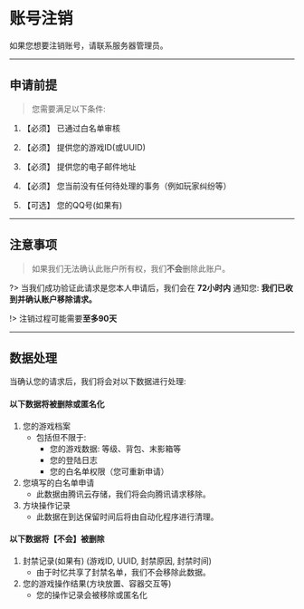 # 账号注销

如果您想要注销账号，请联系服务器管理员。

-----

## 申请前提

> 您需要满足以下条件:

1. 【必须】 已通过白名单审核

2. 【必须】 提供您的游戏ID(或UUID)

3. 【必须】 提供您的电子邮件地址

4. 【必须】 您当前没有任何待处理的事务（例如玩家纠纷等）

4. 【可选】 您的QQ号(如果有)

-----

## 注意事项

> 如果我们无法确认此账户所有权，我们**不会**删除此账户。  

?> 当我们成功验证此请求是您本人申请后，我们会在 **72小时内** 通知您: **我们已收到并确认账户移除请求。**

!> 注销过程可能需要**至多90天**

-----

## 数据处理

当确认您的请求后，我们将会对以下数据进行处理:

#### 以下数据将被删除或匿名化

1. 您的游戏档案
    - 包括但不限于:
        - 您的游戏数据: 等级、背包、末影箱等
        - 您的登陆日志
        - 您的白名单权限（您可重新申请）
2. 您填写的白名单申请
    - 此数据由腾讯云存储，我们将会向腾讯请求移除。
3. 方块操作记录
    - 此数据在到达保留时间后将由自动化程序进行清理。

#### 以下数据将【不会】被删除
1. 封禁记录(如果有) (游戏ID, UUID, 封禁原因, 封禁时间)
    - 由于时忆共享了封禁名单，我们不会移除此数据。
2. 您的游戏操作结果(方块放置、容器交互等)
    - 您的操作记录会被移除或匿名化
